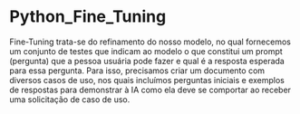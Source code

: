 # Python_Fine_Tuning

Fine-Tuning trata-se do refinamento do nosso modelo, no qual fornecemos um conjunto de testes que indicam ao modelo o que constitui um prompt (pergunta) que a pessoa usuária pode fazer e qual é a resposta esperada para essa pergunta. Para isso, precisamos criar um documento com diversos casos de uso, nos quais incluímos perguntas iniciais e exemplos de respostas para demonstrar à IA como ela deve se comportar ao receber uma solicitação de caso de uso.

